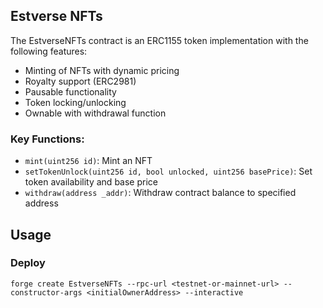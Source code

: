 ## Estverse NFTs

The EstverseNFTs contract is an ERC1155 token implementation with the following features:

- Minting of NFTs with dynamic pricing
- Royalty support (ERC2981)
- Pausable functionality
- Token locking/unlocking
- Ownable with withdrawal function

### Key Functions:

- `mint(uint256 id)`: Mint an NFT
- `setTokenUnlock(uint256 id, bool unlocked, uint256 basePrice)`: Set token availability and base price
- `withdraw(address _addr)`: Withdraw contract balance to specified address

## Usage

### Deploy

```
forge create EstverseNFTs --rpc-url <testnet-or-mainnet-url> --constructor-args <initialOwnerAddress> --interactive
```
